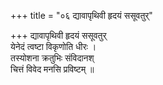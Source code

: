 +++
title = "०६ द्यावापृथिवी हृदयं ससूवतुर्"

+++
द्यावापृथिवी हृदयं ससूवतुर्  
येनेदं त्वष्टा विकृणोति धीरः ।  
तस्योशना क्रतुभिः संविदानश्  
चित्तं विवेद मनसि प्रविष्टम् ॥